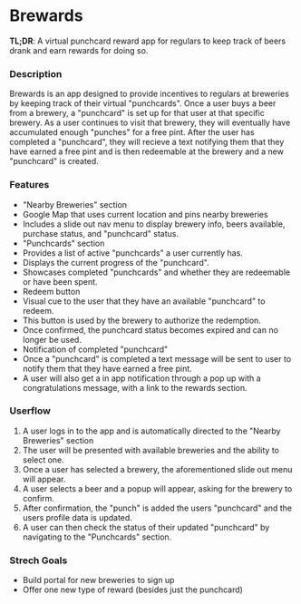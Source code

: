 # Brewards

**TL;DR**: A virtual punchcard reward app for regulars to keep track of beers drank and earn rewards for doing so.

### Description
Brewards is an app designed to provide incentives to regulars at breweries by keeping track of their virtual "punchcards". Once a user buys a beer from a brewery, a "punchcard" is set up for that user at that specific brewery. As a user continues to visit that brewery, they will eventually have accumulated enough "punches" for a free pint. After the user has completed a "punchcard", they will recieve a text notifying them that they have earned a free pint and is then redeemable at the brewery and a new "punchcard" is created. 

### Features
* "Nearby Breweries" section
 * Google Map that uses current location and pins nearby breweries
 * Includes a slide out nav menu to display brewery info, beers available, purchase status, and "punchcard" status.
* "Punchcards" section
 * Provides a list of active "punchcards" a user currently has.
 * Displays the current progress of the "punchcard".
 * Showcases completed "punchcards" and whether they are redeemable or have been spent.
 * Redeem button
  * Visual cue to the user that they have an available "punchcard" to redeem.
  * This button is used by the brewery to authorize the redemption.
  * Once confirmed, the punchcard status becomes expired and can no longer be used.
* Notification of completed "punchcard"
 * Once a "punchcard" is completed a text message will be sent to user to notify them that they have earned a free pint.
 * A user will also get a in app notification through a pop up with a congratulations message, with a link to the rewards section.

### Userflow
1. A user logs in to the app and is automatically directed to the "Nearby Breweries" section
2. The user will be presented with available breweries and the ability to select one.
3. Once a user has selected a brewery, the aforementioned slide out menu will appear. 
4. A user selects a beer and a popup will appear, asking for the brewery to confirm.
5. After confirmation, the "punch" is added the users "punchcard" and the users profile data is updated. 
6. A user can then check the status of their updated "punchcard" by navigating to the "Punchcards" section.

### Strech Goals
* Build portal for new breweries to sign up
* Offer one new type of reward (besides just the punchcard)